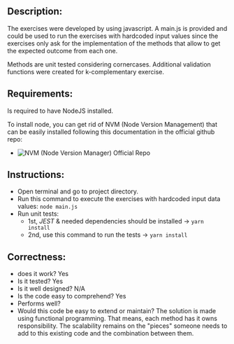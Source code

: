 ## Description:
The exercises were developed by using javascript. A main.js is provided and could be used to run the exercises with hardcoded input values since the exercises only ask for the implementation of the methods that allow to get the expected outcome from each one.

Methods are unit tested considering cornercases.
Additional validation functions were created for k-complementary exercise.

## Requirements:
Is required to have NodeJS installed.

To install node, you can get rid of NVM (Node Version Management) that can be easily installed following this documentation in the official github repo: 
- ![NVM (Node Version Manager) Official Repo](https://github.com/nvm-sh/nvm) 

## Instructions:
- Open terminal and go to project directory.
- Run this command to execute the exercises with hardcoded input data values: `node main.js`
- Run unit tests: 
  - 1st, *JEST* & needed dependencies should be installed -> `yarn install`
  - 2nd, use this command to run the tests -> `yarn install`

## Correctness:
- does it work? Yes
-  Is it tested? Yes
-  Is it well designed? N/A
-  Is the code easy to comprehend? Yes
-  Performs well? 
-  Would this code be easy to extend or maintain? The solution is made using functional programming. That means, each method has it owns responsibility. The scalability remains on the "pieces" someone needs to add to this existing code and the combination between them.

